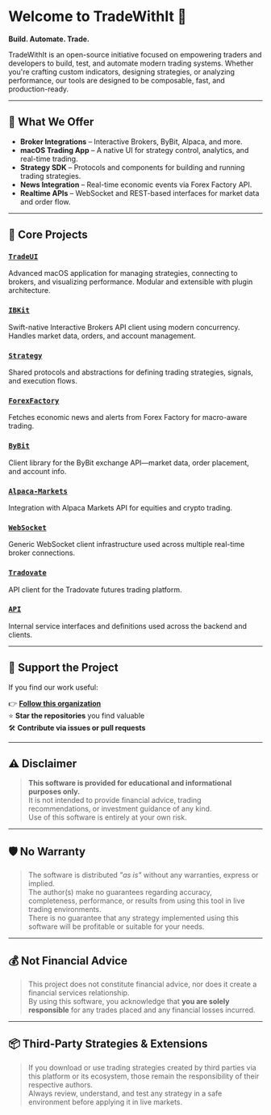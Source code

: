 # Welcome to TradeWithIt 👋

**Build. Automate. Trade.**

TradeWithIt is an open-source initiative focused on empowering traders and developers to build, test, and automate modern trading systems. Whether you're crafting custom indicators, designing strategies, or analyzing performance, our tools are designed to be composable, fast, and production-ready.

---

## 🚀 What We Offer

- **Broker Integrations** – Interactive Brokers, ByBit, Alpaca, and more.
- **macOS Trading App** – A native UI for strategy control, analytics, and real-time trading.
- **Strategy SDK** – Protocols and components for building and running trading strategies.
- **News Integration** – Real-time economic events via Forex Factory API.
- **Realtime APIs** – WebSocket and REST-based interfaces for market data and order flow.

---

## 📌 Core Projects

### [`TradeUI`](https://github.com/TradeWithIt/TradeUI)
Advanced macOS application for managing strategies, connecting to brokers, and visualizing performance. Modular and extensible with plugin architecture.

### [`IBKit`](https://github.com/TradeWithIt/IBKit)
Swift-native Interactive Brokers API client using modern concurrency. Handles market data, orders, and account management.

### [`Strategy`](https://github.com/TradeWithIt/Strategy)
Shared protocols and abstractions for defining trading strategies, signals, and execution flows.

### [`ForexFactory`](https://github.com/TradeWithIt/ForexFactory)
Fetches economic news and alerts from Forex Factory for macro-aware trading.

### [`ByBit`](https://github.com/TradeWithIt/ByBit)
Client library for the ByBit exchange API—market data, order placement, and account info.

### [`Alpaca-Markets`](https://github.com/TradeWithIt/Alpaca-Markets)
Integration with Alpaca Markets API for equities and crypto trading.

### [`WebSocket`](https://github.com/TradeWithIt/WebSocket)
Generic WebSocket client infrastructure used across multiple real-time broker connections.

### [`Tradovate`](https://github.com/TradeWithIt/Tradovate)
API client for the Tradovate futures trading platform.

### [`API`](https://github.com/TradeWithIt/API)
Internal service interfaces and definitions used across the backend and clients.

---

## 🙌 Support the Project

If you find our work useful:

👉 **[Follow this organization](https://github.com/TradeWithIt)**  
⭐️ **Star the repositories** you find valuable  
🛠 **Contribute via issues or pull requests**

---

## ⚠️ Disclaimer

> **This software is provided for educational and informational purposes only.**  
> It is not intended to provide financial advice, trading recommendations, or investment guidance of any kind.  
> Use of this software is entirely at your own risk.

---

## 🛡️ No Warranty

> The software is distributed *"as is"* without any warranties, express or implied.  
> The author(s) make no guarantees regarding accuracy, completeness, performance, or results from using this tool in live trading environments.  
> There is no guarantee that any strategy implemented using this software will be profitable or suitable for your needs.

---

## 💰 Not Financial Advice

> This project does not constitute financial advice, nor does it create a financial services relationship.  
> By using this software, you acknowledge that **you are solely responsible** for any trades placed and any financial losses incurred.

---

## 📦 Third-Party Strategies & Extensions

> If you download or use trading strategies created by third parties via this platform or its ecosystem, those remain the responsibility of their respective authors.  
> Always review, understand, and test any strategy in a safe environment before applying it in live markets.
